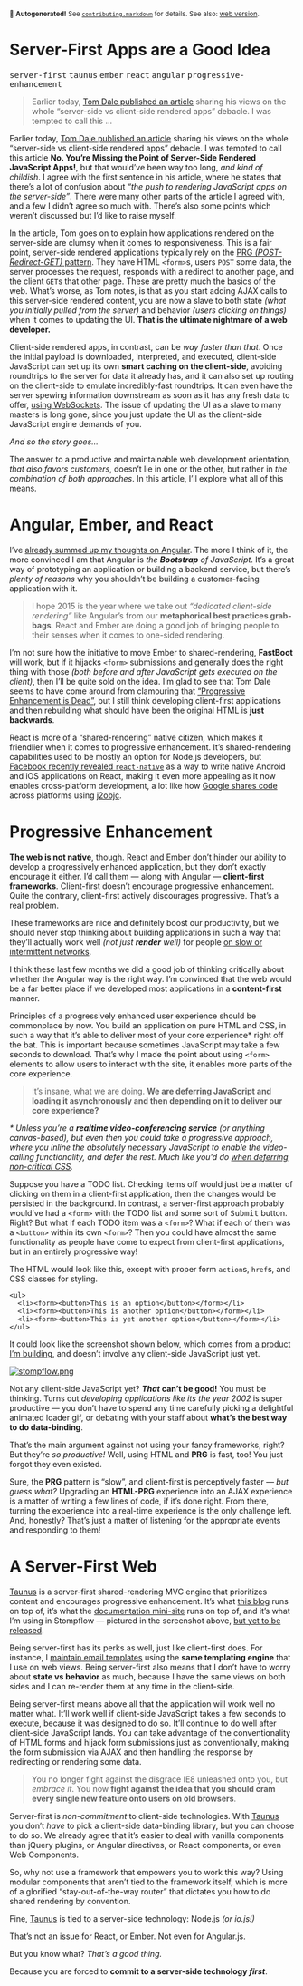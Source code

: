 <sub>&#x1F6A8; <strong>Autogenerated!</strong> See <a href="https://github.com/ponyfoo/articles/tree/master/contributing.markdown"><code>contributing.markdown</code></a> for details. See also: <a href="https://ponyfoo.com/articles/server-first-apps">web version</a>.</sub>

<a href="https://ponyfoo.com/articles/server-first-apps"><div></div></a>

<h1>Server-First Apps are a Good Idea</h1>

<p><kbd>server-first</kbd> <kbd>taunus</kbd> <kbd>ember</kbd> <kbd>react</kbd> <kbd>angular</kbd> <kbd>progressive-enhancement</kbd></p>

<blockquote><p>Earlier today, <a href="http://tomdale.net/2015/02/youre-missing-the-point-of-server-side-rendered-javascript-apps/" target="_blank">Tom Dale published an article</a> sharing his views on the whole &#x201C;server-side vs client-side rendered apps&#x201D; debacle. I was tempted to call this &#x2026;</p></blockquote>

<div><p>Earlier today, <a href="http://tomdale.net/2015/02/youre-missing-the-point-of-server-side-rendered-javascript-apps/" target="_blank">Tom Dale published an article</a> sharing his views on the whole &#x201C;server-side vs client-side rendered apps&#x201D; debacle. I was tempted to call this article <strong>No. You&#x2019;re Missing the Point of Server-Side Rendered JavaScript Apps!</strong>, but that would&#x2019;ve been way too long, <em>and kind of childish</em>. I agree with the first sentence in his article, where he states that there&#x2019;s a lot of confusion about <em>&#x201C;the push to rendering JavaScript apps on the server-side&#x201D;</em>. There were many other parts of the article I agreed with, and a few I didn&#x2019;t agree so much with. There&#x2019;s also some points which weren&#x2019;t discussed but I&#x2019;d like to raise myself.</p></div>

<div></div>

<div><p>In the article, Tom goes on to explain how applications rendered on the server-side are clumsy when it comes to responsiveness. This is a fair point, server-side rendered applications typically rely on the <a href="http://stackoverflow.com/questions/tagged/post-redirect-get" target="_blank">PRG <em>(POST-Redirect-GET)</em> pattern</a>. They have HTML <code class="md-code md-code-inline">&lt;form&gt;</code>s, users <code class="md-code md-code-inline">POST</code> some data, the server processes the request, responds with a redirect to another page, and the client <code class="md-code md-code-inline">GET</code>s that other page. These are pretty much the basics of the web. What&#x2019;s worse, as Tom notes, is that as you start adding AJAX calls to this server-side rendered content, you are now a slave to both state <em>(what you initially pulled from the server)</em> and behavior <em>(users clicking on things)</em> when it comes to updating the UI. <strong>That is the ultimate nightmare of a web developer.</strong></p> <p>Client-side rendered apps, in contrast, can be <em>way faster than that</em>. Once the initial payload is downloaded, interpreted, and executed, client-side JavaScript can set up its own <strong>smart caching on the client-side</strong>, avoiding roundtrips to the server for data it already has, and it can also set up routing on the client-side to emulate incredibly-fast roundtrips. It can even have the server spewing information downstream as soon as it has any fresh data to offer, <a href="http://socket.io/" target="_blank">using WebSockets</a>. The issue of updating the UI as a slave to many masters is long gone, since you just update the UI as the client-side JavaScript engine demands of you.</p> <p><em>And so the story goes&#x2026;</em></p> <p>The answer to a productive and maintainable web development orientation, <em>that also favors customers</em>, doesn&#x2019;t lie in one or the other, but rather in <em>the combination of both approaches</em>. In this article, I&#x2019;ll explore what all of this means.</p></div>

<div><h1 id="angular-ember-and-react">Angular, Ember, and React</h1> <p>I&#x2019;ve <a href="https://ponyfoo.com/articles/stop-breaking-the-web" aria-label="Stop Breaking the Web">already summed up my thoughts on Angular</a>. The more I think of it, the more convinced I am that Angular is <em>the <strong>Bootstrap</strong> of JavaScript</em>. It&#x2019;s a great way of prototyping an application or building a backend service, but there&#x2019;s <em>plenty of reasons</em> why you shouldn&#x2019;t be building a customer-facing application with it.</p> <blockquote> <p>I hope 2015 is the year where we take out <em>&#x201C;dedicated client-side rendering&#x201D;</em> like Angular&#x2019;s from our <strong>metaphorical best practices grab-bags</strong>. React and Ember are doing a good job of bringing people to their senses when it comes to one-sided rendering.</p> </blockquote> <p>I&#x2019;m not sure how the initiative to move Ember to shared-rendering, <strong>FastBoot</strong> will work, but if it hijacks <code class="md-code md-code-inline">&lt;form&gt;</code> submissions and generally does the right thing with those <em>(both before and after JavaScript gets executed on the client)</em>, then I&#x2019;ll be quite sold on the idea. I&#x2019;m glad to see that Tom Dale seems to have come around from clamouring that <a href="http://tomdale.net/2013/09/progressive-enhancement-is-dead/" target="_blank" aria-label="Progressive Enhancement is Dead">&#x201C;Progressive Enhancement is Dead&#x201D;</a>, but I still think developing client-first applications and then rebuilding what should have been the original HTML is <strong>just backwards</strong>.</p> <p>React is more of a &#x201C;shared-rendering&#x201D; native citizen, which makes it friendlier when it comes to progressive enhancement. It&#x2019;s shared-rendering capabilities used to be mostly an option for Node.js developers, but <a href="https://www.youtube.com/watch?v=KVZ-P-ZI6W4" target="_blank" aria-label="&apos;Introducing React Native&apos; talk at ReactConf">Facebook recently revealed <code class="md-code md-code-inline">react-native</code></a> as a way to write native Android and iOS applications on React, making it even more appealing as it now enables cross-platform development, a lot like how <a href="http://arstechnica.com/information-technology/2014/11/how-google-inbox-shares-70-of-its-code-across-android-ios-and-the-web/" target="_blank" aria-label="How Google Inbox shares 70% of its code across Android, iOS, and the Web">Google shares code</a> across platforms using <a href="https://github.com/google/j2objc" target="_blank" aria-label="google/j2objc on GitHub">j2objc</a>.</p> <h1 id="progressive-enhancement">Progressive Enhancement</h1> <p><strong>The web is not native</strong>, though. React and Ember don&#x2019;t hinder our ability to develop a progressively enhanced application, but they don&#x2019;t exactly encourage it either. I&#x2019;d call them &#x2014; along with Angular &#x2014; <strong>client-first frameworks</strong>. Client-first doesn&#x2019;t encourage progressive enhancement. Quite the contrary, client-first actively discourages progressive. That&#x2019;s a real problem.</p> <p>These frameworks are nice and definitely boost our productivity, but we should never stop thinking about building applications in such a way that they&#x2019;ll actually work well <em>(not just <strong>render</strong> well)</em> for people <a href="http://ponyfoo.com/articles/critical-path-performance-optimization" target="_blank" aria-label="Critical Path Performance Optimization at Pony Foo">on slow or intermittent networks</a>.</p> <p>I think these last few months we did a good job of thinking critically about whether the Angular way is the right way. I&#x2019;m convinced that the web would be a far better place if we developed most applications in a <strong>content-first</strong> manner.</p> <p>Principles of a progressively enhanced user experience should be commonplace by now. You build an application on pure HTML and CSS, in such a way that it&#x2019;s able to deliver most of your core experience* right off the bat. This is important because sometimes JavaScript may take a few seconds to download. That&#x2019;s why I made the point about using <code class="md-code md-code-inline">&lt;form&gt;</code> elements to allow users to interact with the site, it enables more parts of the core experience.</p> <blockquote> <p>It&#x2019;s insane, what we are doing. <strong>We are deferring JavaScript and loading it asynchronously and then depending on it to deliver our core experience?</strong></p> </blockquote> <p><em>* Unless you&#x2019;re a <strong>realtime video-conferencing service</strong> (or anything canvas-based), but even then you could take a progressive approach, where you inline the absolutely necessary JavaScript to enable the video-calling functionality, and defer the rest. Much like you&#x2019;d do <a href="http://ponyfoo.com/articles/critical-path-performance-optimization" target="_blank" aria-label="Critical Path Performance Optimization at Pony Foo">when deferring non-critical CSS</a>.</em></p> <p>Suppose you have a TODO list. Checking items off would just be a matter of clicking on them in a client-first application, then the changes would be persisted in the background. In contrast, a server-first approach probably would&#x2019;ve had a <code class="md-code md-code-inline">&lt;form&gt;</code> with the TODO list and some sort of <kbd>Submit</kbd> button. Right? But what if each TODO item was a <code class="md-code md-code-inline">&lt;form&gt;</code>? What if each of them was a <code class="md-code md-code-inline">&lt;button&gt;</code> within its own <code class="md-code md-code-inline">&lt;form&gt;</code>? Then you could have almost the same functionality as people have come to expect from client-first applications, but in an entirely progressive way!</p> <p>The HTML would look like this, except with proper form <code class="md-code md-code-inline">action</code>s, <code class="md-code md-code-inline">href</code>s, and CSS classes for styling.</p> <pre class="md-code-block"><code class="md-code md-lang-xml"><span class="md-code-tag">&lt;<span class="md-code-title">ul</span>&gt;</span>
  <span class="md-code-tag">&lt;<span class="md-code-title">li</span>&gt;</span><span class="md-code-tag">&lt;<span class="md-code-title">form</span>&gt;</span><span class="md-code-tag">&lt;<span class="md-code-title">button</span>&gt;</span>This is an option<span class="md-code-tag">&lt;/<span class="md-code-title">button</span>&gt;</span><span class="md-code-tag">&lt;/<span class="md-code-title">form</span>&gt;</span><span class="md-code-tag">&lt;/<span class="md-code-title">li</span>&gt;</span>
  <span class="md-code-tag">&lt;<span class="md-code-title">li</span>&gt;</span><span class="md-code-tag">&lt;<span class="md-code-title">form</span>&gt;</span><span class="md-code-tag">&lt;<span class="md-code-title">button</span>&gt;</span>This is another option<span class="md-code-tag">&lt;/<span class="md-code-title">button</span>&gt;</span><span class="md-code-tag">&lt;/<span class="md-code-title">form</span>&gt;</span><span class="md-code-tag">&lt;/<span class="md-code-title">li</span>&gt;</span>
  <span class="md-code-tag">&lt;<span class="md-code-title">li</span>&gt;</span><span class="md-code-tag">&lt;<span class="md-code-title">form</span>&gt;</span><span class="md-code-tag">&lt;<span class="md-code-title">button</span>&gt;</span>This is yet another option<span class="md-code-tag">&lt;/<span class="md-code-title">button</span>&gt;</span><span class="md-code-tag">&lt;/<span class="md-code-title">form</span>&gt;</span><span class="md-code-tag">&lt;/<span class="md-code-title">li</span>&gt;</span>
<span class="md-code-tag">&lt;/<span class="md-code-title">ul</span>&gt;</span>
</code></pre> <p>It could look like the screenshot shown below, which comes from <a href="http://blog.stompflow.com/articles/iterative-prototyping-for-the-web" target="_blank" aria-label="Iterative Prototyping for the Web">a product I&#x2019;m building</a>, and doesn&#x2019;t involve any client-side JavaScript just yet.</p> <p><a href="http://blog.stompflow.com/articles/iterative-prototyping-for-the-web" target="_blank" aria-label="Iterative Prototyping for the Web"><img alt="stompflow.png" class="" src="https://i.imgur.com/NqHl1zm.png"></a></p> <p>Not any client-side JavaScript yet? <strong><em>That</em> can&#x2019;t be good!</strong> You must be thinking. Turns out <em>developing applications like its the year 2002</em> is super productive &#x2014; you don&#x2019;t have to spend any time carefully picking a delightful animated loader gif, or debating with your staff about <strong>what&#x2019;s the best way to do data-binding</strong>.</p> <p>That&#x2019;s the main argument against not using your fancy frameworks, right? But they&#x2019;re <em>so productive!</em> Well, using HTML and <strong>PRG</strong> is fast, too! You just forgot they even existed.</p> <p>Sure, the <strong>PRG</strong> pattern is &#x201C;slow&#x201D;, and client-first is perceptively faster &#x2014; <em>but guess what?</em> Upgrading an <strong>HTML-PRG</strong> experience into an AJAX experience is a matter of writing a few lines of code, if it&#x2019;s done right. From there, turning the experience into a real-time experience is the only challenge left. And, honestly? That&#x2019;s just a matter of listening for the appropriate events and responding to them!</p> <h1 id="a-server-first-web">A Server-First Web</h1> <p><a href="http://taunus.bevacqua.io/" target="_blank" aria-label="Taunus: Micro Isomorphic MVC Engine for Node.js">Taunus</a> is a server-first shared-rendering MVC engine that prioritizes content and encourages progressive enhancement. It&#x2019;s what <a href="https://github.com/ponyfoo/ponyfoo" target="_blank" aria-label="ponyfoo.com source code on GitHub">this blog</a> runs on top of, it&#x2019;s what the <a href="https://github.com/taunus/taunus.bevacqua.io" target="_blank" aria-label="taunus.bevacqua.io source code on GitHub">documentation mini-site</a> runs on top of, and it&#x2019;s what I&#x2019;m using in Stompflow &#x2014; pictured in the screenshot above, <a href="http://www.stompflow.com/" target="_blank" aria-label="Stompflow: Hassle-free Project Management">but yet to be released</a>.</p> <p>Being server-first has its perks as well, just like client-first does. For instance, I <a href="https://github.com/ponyfoo/ponyfoo/blob/master/views/server/emails/article-published.jade" target="_blank" aria-label="This template will be running hot when the article gets published!">maintain email templates</a> using the <strong>same templating engine</strong> that I use on web views. Being server-first also means that I don&#x2019;t have to worry about <strong>state vs behavior</strong> as much, because I have the same views on both sides and I can re-render them at any time in the client-side.</p> <p>Being server-first means above all that the application will work well no matter what. It&#x2019;ll work well if client-side JavaScript takes a few seconds to execute, because it was designed to do so. It&#x2019;ll continue to do well after client-side JavaScript lands. You can take advantage of the conventionality of HTML forms and hijack form submissions just as conventionally, making the form submission via AJAX and then handling the response by redirecting or rendering some data.</p> <blockquote> <p>You no longer fight against the disgrace IE8 unleashed onto you, but <em>embrace it</em>. You now <strong>fight against the idea that you should cram every single new feature onto users on old browsers</strong>.</p> </blockquote> <p>Server-first is <em>non-commitment</em> to client-side technologies. With <a href="https://github.com/taunus/taunus" target="_blank" aria-label="taunus on GitHub">Taunus</a> you don&#x2019;t <em>have</em> to pick a client-side data-binding library, but you can choose to do so. We already agree that it&#x2019;s easier to deal with vanilla components than jQuery plugins, or Angular directives, or React components, or even Web Components.</p> <p>So, why not use a framework that empowers you to work this way? Using modular components that aren&#x2019;t tied to the framework itself, which is more of a glorified &#x201C;stay-out-of-the-way router&#x201D; that dictates you how to do shared rendering by convention.</p> <p>Fine, <a href="https://github.com/taunus/taunus" target="_blank" aria-label="taunus on GitHub">Taunus</a> is tied to a server-side technology: Node.js <em>(or io.js!)</em></p> <p>That&#x2019;s not an issue for React, or Ember. Not even for Angular.js.</p> <p>But you know what? <em>That&#x2019;s a good thing.</em></p> <p>Because you are forced to <strong>commit to a server-side technology <em>first</em></strong>.</p></div>
